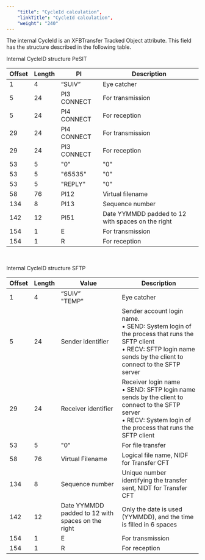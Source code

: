 ```yaml
---
    "title": "CycleId calculation",
    "linkTitle": "CycleId calculation",
    "weight": "240"
---
```

The internal CycleId is an XFBTransfer Tracked Object attribute. This field has the structure described in the following table.

Internal CycleID structure PeSIT


| Offset | Length | PI | Description |
| --- | --- | --- | --- |
| 1 | 4 | “SUIV” | Eye catcher |
| 5 | 24 | PI3 CONNECT | For transmission |
| 5  | 24  | PI4 CONNECT | For reception |
| 29 | 24 | PI4 CONNECT | For transmission |
| 29  | 24  | PI3 CONNECT | For reception |
| 53 | 5 | &quot;0&quot; | &quot;0&quot; |
| 53  | 5  | &quot;65535&quot; | &quot;0&quot;  |
| 53  | 5  | &quot;REPLY&quot; | &quot;0&quot;  |
| 58 | 76 | PI12 | Virtual filename |
| 134 | 8 | PI13 | Sequence number  |
| 142 | 12 | PI51 | Date YYMMDD padded to 12 with spaces on the right |
| 154 | 1 | E | For transmission |
| 154  | 1  | R | For reception |


 

Internal CycleID structure SFTP


| Offset | Length | Value  | Description |
| --- | --- | --- | --- |
| 1 | 4 | “SUIV”<br/> &quot;TEMP&quot; | Eye catcher |
| 5 | 24 | Sender identifier  | Sender account login name.<br/> • SEND: System login of the process that runs the SFTP client<br/> • RECV: SFTP login name sends by the client to connect to the SFTP server |
| 29 | 24 | Receiver identifier  | Receiver login name<br/> • SEND: SFTP login name sends by the client to connect to the SFTP server<br/> • RECV: System login of the process that runs the SFTP client |
| 53 | 5 | &quot;0&quot;  | For file transfer |
| 58 | 76 | Virtual Filename  | Logical file name, NIDF for Transfer CFT |
| 134 | 8 | Sequence number  | Unique number identifying the transfer sent, NIDT for Transfer CFT |
| 142 | 12 | Date YYMMDD padded to 12 with spaces on the right  | Only the date is used (YYMMDD), and the time is filled in 6 spaces |
| 154 | 1 | E  | For transmission |
| 154  | 1  | R  | For reception |

